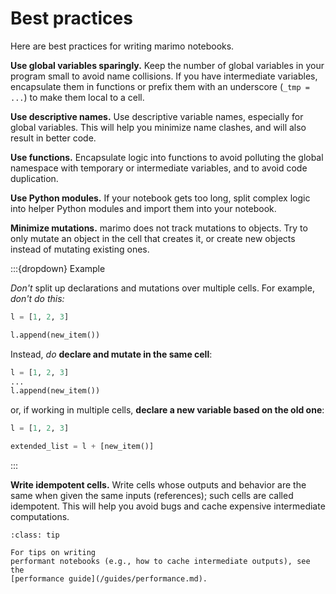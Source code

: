 # Best practices

Here are best practices for writing marimo notebooks.

**Use global variables sparingly.** Keep the number of global variables in your
program small to avoid name collisions. If you have intermediate variables,
encapsulate them in functions or prefix them with an underscore (`_tmp = ...`) to
make them local to a cell.

**Use descriptive names.** Use descriptive variable names, especially for
global variables. This will help you minimize name clashes, and will also
result in better code.

**Use functions.** Encapsulate logic into functions to avoid polluting the
global namespace with
temporary or intermediate variables, and to avoid code duplication.

**Use Python modules.** If your notebook gets too long, split complex logic
into helper Python modules and import them into your notebook.

**Minimize mutations.** marimo does not track mutations to objects. Try to
only mutate an object in the cell that creates it, or create new objects
instead of mutating existing ones.

:::{dropdown} Example

_Don't_ split up declarations and mutations over multiple cells. For example, _don't
do this:_

```python
l = [1, 2, 3]
```

```python
l.append(new_item())
```

Instead, _do_ **declare and mutate in the same cell**:

```python
l = [1, 2, 3]
...
l.append(new_item())
```

or, if working in multiple cells, **declare a new variable based on the old
one**:

```python
l = [1, 2, 3]
```

```python
extended_list = l + [new_item()]
```

:::

**Write idempotent cells.**
Write cells whose outputs and behavior are the same
when given the same inputs (references); such cells are called idempotent. This
will help you avoid bugs and cache expensive intermediate computations.

```{admonition} Performance
:class: tip

For tips on writing
performant notebooks (e.g., how to cache intermediate outputs), see the
[performance guide](/guides/performance.md).
```
